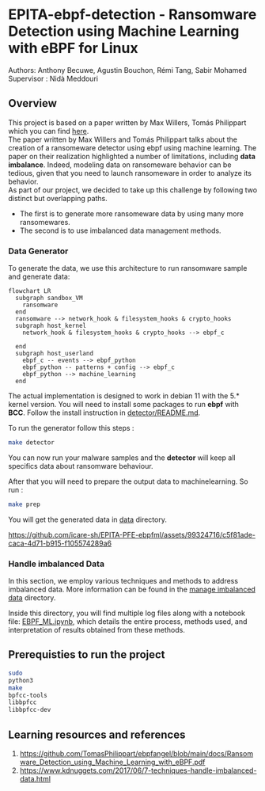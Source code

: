 # EPITA-ebpf-detection - Ransomware Detection using Machine Learning with eBPF for Linux

Authors: Anthony Becuwe, Agustin Bouchon, Rémi Tang, Sabir Mohamed  
Supervisor : Nidà Meddouri

## Overview

This project is based on a paper written by 
Max Willers, Tomás Philippart which you can find [here](https://github.com/TomasPhilippart/ebpfangel/blob/main/docs/Ransomware_Detection_using_Machine_Learning_with_eBPF.pdf).  
The paper written by Max Willers and Tomás Philippart talks about the creation of a ransomeware detector using ebpf using machine learning. The paper on their realization highlighted a number of limitations, including **data imbalance**. Indeed, modeling data on ransomeware behavior can be tedious, given that you need to launch ransomeware in order to analyze its behavior.  
As part of our project, we decided to take up this challenge by following two distinct but overlapping paths.

- The first is to generate more ransomeware data by using many more ransomewares.
- The second is to use imbalanced data management methods.

### Data Generator

To generate the data, we use this architecture to run ransomware sample and generate data:

```mermaid
flowchart LR
  subgraph sandbox_VM
    ransomware
  end
  ransomware --> network_hook & filesystem_hooks & crypto_hooks
  subgraph host_kernel
    network_hook & filesystem_hooks & crypto_hooks --> ebpf_c

  end
  subgraph host_userland
    ebpf_c -- events --> ebpf_python
    ebpf_python -- patterns + config --> ebpf_c
    ebpf_python --> machine_learning
  end
```

The actual implementation is designed to work in debian 11 with the 5.* kernel version. You will need to install some packages to run **ebpf** with **BCC**. Follow the install instruction in [detector/README.md](detector/README.md).  
  
To run the generator follow this steps :

```bash
make detector
```
You can now run your malware samples and the **detector** will keep all specifics data about ransomware behaviour.  

After that you will need to prepare the output data to machinelearning. 
So run :

```bash
make prep
```

You will get the generated data in [data](data) directory.  


https://github.com/icare-sh/EPITA-PFE-ebpfml/assets/99324716/c5f81ade-caca-4d71-b915-f105574289a6


### Handle imbalanced Data

In this section, we employ various techniques and methods to address imbalanced data. More information can be found in the [manage imbalanced data](manage_imbalanced_data) directory.  
  
Inside this directory, you will find multiple log files along with a notebook file: [EBPF_ML.ipynb](manage_imbalanced_data/EBPF_ML.ipynb), which details the entire process, methods used, and interpretation of results obtained from these methods.

## Prerequisties to run the project

```bash
sudo
python3
make
bpfcc-tools
libbpfcc
libbpfcc-dev 
```

## Learning resources and references

1. https://github.com/TomasPhilippart/ebpfangel/blob/main/docs/Ransomware_Detection_using_Machine_Learning_with_eBPF.pdf
2. https://www.kdnuggets.com/2017/06/7-techniques-handle-imbalanced-data.html
